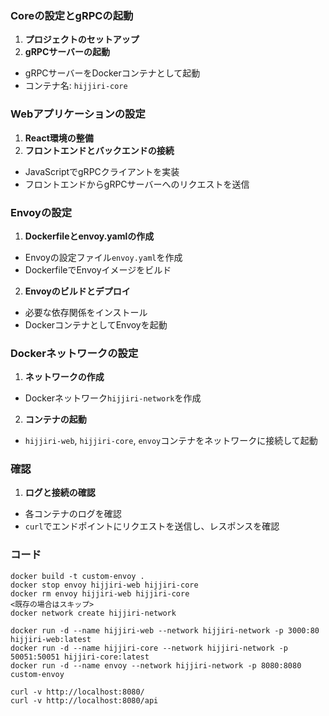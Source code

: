 ### Coreの設定とgRPCの起動
1. **プロジェクトのセットアップ**
2. **gRPCサーバーの起動**
- gRPCサーバーをDockerコンテナとして起動
- コンテナ名: `hijjiri-core`

### Webアプリケーションの設定
1. **React環境の整備**
2. **フロントエンドとバックエンドの接続**
- JavaScriptでgRPCクライアントを実装
- フロントエンドからgRPCサーバーへのリクエストを送信

### Envoyの設定
1. **Dockerfileとenvoy.yamlの作成**
- Envoyの設定ファイル`envoy.yaml`を作成
- DockerfileでEnvoyイメージをビルド

2. **Envoyのビルドとデプロイ**
- 必要な依存関係をインストール
- DockerコンテナとしてEnvoyを起動

### Dockerネットワークの設定
1. **ネットワークの作成**
- Dockerネットワーク`hijjiri-network`を作成

2. **コンテナの起動**
- `hijjiri-web`, `hijjiri-core`, `envoy`コンテナをネットワークに接続して起動

### 確認
1. **ログと接続の確認**
- 各コンテナのログを確認
- `curl`でエンドポイントにリクエストを送信し、レスポンスを確認

### コード
```
docker build -t custom-envoy .
docker stop envoy hijjiri-web hijjiri-core
docker rm envoy hijjiri-web hijjiri-core
<既存の場合はスキップ>
docker network create hijjiri-network

docker run -d --name hijjiri-web --network hijjiri-network -p 3000:80 hijjiri-web:latest
docker run -d --name hijjiri-core --network hijjiri-network -p 50051:50051 hijjiri-core:latest
docker run -d --name envoy --network hijjiri-network -p 8080:8080 custom-envoy

curl -v http://localhost:8080/
curl -v http://localhost:8080/api


```
